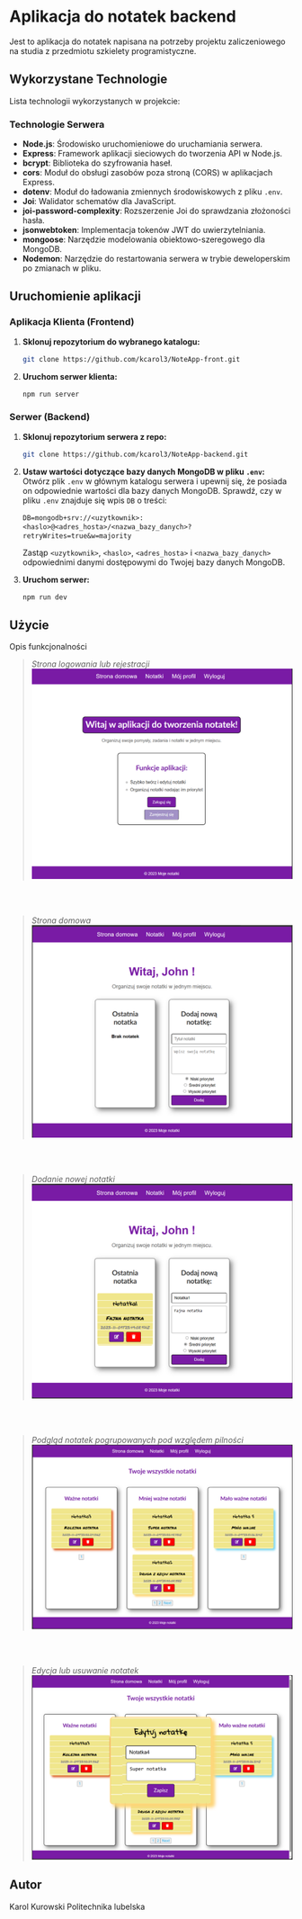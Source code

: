 # Aplikacja do notatek backend

Jest to aplikacja do notatek napisana na potrzeby projektu zaliczeniowego na studia z przedmiotu szkielety programistyczne.

## Wykorzystane Technologie

Lista technologii wykorzystanych w projekcie:

### Technologie Serwera

- **Node.js**: Środowisko uruchomieniowe do uruchamiania serwera.
- **Express**: Framework aplikacji sieciowych do tworzenia API w Node.js.
- **bcrypt**: Biblioteka do szyfrowania haseł.
- **cors**: Moduł do obsługi zasobów poza stroną (CORS) w aplikacjach Express.
- **dotenv**: Moduł do ładowania zmiennych środowiskowych z pliku `.env`.
- **Joi**: Walidator schematów dla JavaScript.
- **joi-password-complexity**: Rozszerzenie Joi do sprawdzania złożoności hasła.
- **jsonwebtoken**: Implementacja tokenów JWT do uwierzytelniania.
- **mongoose**: Narzędzie modelowania obiektowo-szeregowego dla MongoDB.
- **Nodemon**: Narzędzie do restartowania serwera w trybie deweloperskim po zmianach w pliku.

## Uruchomienie aplikacji

### Aplikacja Klienta (Frontend)
1. **Sklonuj repozytorium do wybranego katalogu:**
    ```bash
    git clone https://github.com/kcarol3/NoteApp-front.git
    ```

2. **Uruchom serwer klienta:**
    ```bash
    npm run server
    ```

### Serwer (Backend)
1. **Sklonuj repozytorium serwera z repo:**
    ```bash
    git clone https://github.com/kcarol3/NoteApp-backend.git
    ```
2. **Ustaw wartości dotyczące bazy danych MongoDB w pliku `.env`:**
    Otwórz plik `.env` w głównym katalogu serwera i upewnij się, że posiada on odpowiednie wartości dla bazy danych MongoDB. Sprawdź, czy w pliku `.env` znajduje się wpis `DB` o treści:
    ```
    DB=mongodb+srv://<uzytkownik>:<haslo>@<adres_hosta>/<nazwa_bazy_danych>?retryWrites=true&w=majority
    ```
    Zastąp `<uzytkownik>`, `<haslo>`, `<adres_hosta>` i `<nazwa_bazy_danych>` odpowiednimi danymi dostępowymi do Twojej bazy danych MongoDB.

3. **Uruchom serwer:**
    ```bash
    npm run dev
    ```

## Użycie

Opis funkcjonalności

> *Strona logowania lub rejestracji*
![Opis obrazu](https://github.com/kcarol3/NoteApp-front/blob/master/screens/screen1.png)

<br/><br/>

> *Strona domowa*
![Opis innego obrazu](https://github.com/kcarol3/NoteApp-front/blob/master/screens/screen2.png)


<br/><br/>

> *Dodanie nowej notatki*
![Opis innego obrazu](https://github.com/kcarol3/NoteApp-front/blob/master/screens/screen3.png)


<br/><br/>

> *Podgląd notatek pogrupowanych pod względem pilności*
![Opis innego obrazu](https://github.com/kcarol3/NoteApp-front/blob/master/screens/screen4.png)


<br/><br/>

> *Edycja lub usuwanie notatek*
![Opis innego obrazu](https://github.com/kcarol3/NoteApp-front/blob/master/screens/screen5.png)


## Autor

Karol Kurowski Politechnika lubelska

